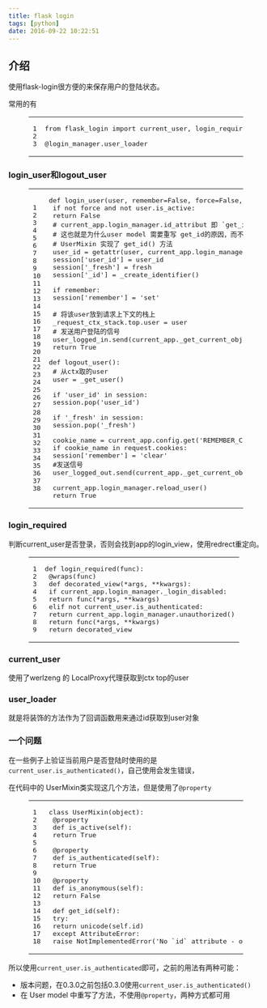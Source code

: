 ```yaml
---
title: flask login
tags: [python]
date: 2016-09-22 10:22:51
---
```


## [](https://ly798.github.io/2016/09/22/flask-login/#u4ECB_u7ECD "介绍")介绍

使用flask-login很方便的来保存用户的登陆状态。
 <!-- more --> 

常用的有
<figure class="highlight livescript"><table><tr><td class="gutter"><pre><span class="line">1</span>
<span class="line">2</span>
<span class="line">3</span>
</pre></td><td class="code"><pre><span class="line"><span class="keyword">from</span> flask_login <span class="keyword">import</span> current_user, login_required, login_user, logout_user</span>
<span class="line"></span>
<span class="line"><span class="property">@login_manager</span>.user_loader</span>
</pre></td></tr></table></figure>

### [](https://ly798.github.io/2016/09/22/flask-login/#login_user_u548Clogout_user "login_user和logout_user")login_user和logout_user
<figure class="highlight python"><table><tr><td class="gutter"><pre><span class="line">1</span>
<span class="line">2</span>
<span class="line">3</span>
<span class="line">4</span>
<span class="line">5</span>
<span class="line">6</span>
<span class="line">7</span>
<span class="line">8</span>
<span class="line">9</span>
<span class="line">10</span>
<span class="line">11</span>
<span class="line">12</span>
<span class="line">13</span>
<span class="line">14</span>
<span class="line">15</span>
<span class="line">16</span>
<span class="line">17</span>
<span class="line">18</span>
<span class="line">19</span>
<span class="line">20</span>
<span class="line">21</span>
<span class="line">22</span>
<span class="line">23</span>
<span class="line">24</span>
<span class="line">25</span>
<span class="line">26</span>
<span class="line">27</span>
<span class="line">28</span>
<span class="line">29</span>
<span class="line">30</span>
<span class="line">31</span>
<span class="line">32</span>
<span class="line">33</span>
<span class="line">34</span>
<span class="line">35</span>
<span class="line">36</span>
<span class="line">37</span>
<span class="line">38</span>
</pre></td><td class="code"><pre><span class="line"><span class="function"><span class="keyword">def</span> <span class="title">login_user</span><span class="params">(user, remember=False, force=False, fresh=True)</span>:</span></span>
<span class="line"> <span class="keyword">if</span> <span class="keyword">not</span> force <span class="keyword">and</span> <span class="keyword">not</span> user.is_active:</span>
<span class="line"> <span class="keyword">return</span> <span class="keyword">False</span></span>
<span class="line"> <span class="comment"># current_app.login_manager.id_attribut 即 `get_id`，也就变成 user.get_id()，</span></span>
<span class="line"> <span class="comment"># 这也就是为什么user model 需要重写 get_id的原因，而不必强行规定写是因为继承的 </span></span>
<span class="line"> <span class="comment"># UserMixin 实现了 get_id() 方法</span></span>
<span class="line"> user_id = getattr(user, current_app.login_manager.id_attribute)()</span>
<span class="line"> session[<span class="string">'user_id'</span>] = user_id</span>
<span class="line"> session[<span class="string">'_fresh'</span>] = fresh</span>
<span class="line"> session[<span class="string">'_id'</span>] = _create_identifier()</span>
<span class="line"></span>
<span class="line"> <span class="keyword">if</span> remember:</span>
<span class="line"> session[<span class="string">'remember'</span>] = <span class="string">'set'</span></span>
<span class="line"> </span>
<span class="line"> <span class="comment"># 将该user放到请求上下文的栈上</span></span>
<span class="line"> _request_ctx_stack.top.user = user</span>
<span class="line"> <span class="comment"># 发送用户登陆的信号</span></span>
<span class="line"> user_logged_in.send(current_app._get_current_object(), user=_get_user())</span>
<span class="line"> <span class="keyword">return</span> <span class="keyword">True</span></span>
<span class="line"></span>
<span class="line"><span class="function"><span class="keyword">def</span> <span class="title">logout_user</span><span class="params">()</span>:</span></span>
<span class="line"> <span class="comment"># 从ctx取的user</span></span>
<span class="line"> user = _get_user()</span>
<span class="line"></span>
<span class="line"> <span class="keyword">if</span> <span class="string">'user_id'</span> <span class="keyword">in</span> session:</span>
<span class="line"> session.pop(<span class="string">'user_id'</span>)</span>
<span class="line"></span>
<span class="line"> <span class="keyword">if</span> <span class="string">'_fresh'</span> <span class="keyword">in</span> session:</span>
<span class="line"> session.pop(<span class="string">'_fresh'</span>)</span>
<span class="line"></span>
<span class="line"> cookie_name = current_app.config.get(<span class="string">'REMEMBER_COOKIE_NAME'</span>, COOKIE_NAME)</span>
<span class="line"> <span class="keyword">if</span> cookie_name <span class="keyword">in</span> request.cookies:</span>
<span class="line"> session[<span class="string">'remember'</span>] = <span class="string">'clear'</span></span>
<span class="line"> <span class="comment">#发送信号</span></span>
<span class="line"> user_logged_out.send(current_app._get_current_object(), user=user)</span>
<span class="line"></span>
<span class="line"> current_app.login_manager.reload_user()</span>
<span class="line"> <span class="keyword">return</span> <span class="keyword">True</span></span>
</pre></td></tr></table></figure> 

### [](https://ly798.github.io/2016/09/22/flask-login/#login_required "login_required")login_required

判断current_user是否登录，否则会找到app的login_view，使用redrect重定向。
<figure class="highlight python"><table><tr><td class="gutter"><pre><span class="line">1</span>
<span class="line">2</span>
<span class="line">3</span>
<span class="line">4</span>
<span class="line">5</span>
<span class="line">6</span>
<span class="line">7</span>
<span class="line">8</span>
<span class="line">9</span>
</pre></td><td class="code"><pre><span class="line"><span class="function"><span class="keyword">def</span> <span class="title">login_required</span><span class="params">(func)</span>:</span></span>
<span class="line"><span class="decorator"> @wraps(func)</span></span>
<span class="line"> <span class="function"><span class="keyword">def</span> <span class="title">decorated_view</span><span class="params">(*args, **kwargs)</span>:</span></span>
<span class="line"> <span class="keyword">if</span> current_app.login_manager._login_disabled:</span>
<span class="line"> <span class="keyword">return</span> func(*args, **kwargs)</span>
<span class="line"> <span class="keyword">elif</span> <span class="keyword">not</span> current_user.is_authenticated:</span>
<span class="line"> <span class="keyword">return</span> current_app.login_manager.unauthorized()</span>
<span class="line"> <span class="keyword">return</span> func(*args, **kwargs)</span>
<span class="line"> <span class="keyword">return</span> decorated_view</span>
</pre></td></tr></table></figure>

### [](https://ly798.github.io/2016/09/22/flask-login/#current_user "current_user")current_user

使用了werlzeng 的 LocalProxy代理获取到ctx top的user

### [](https://ly798.github.io/2016/09/22/flask-login/#user_loader "user_loader")user_loader

就是将装饰的方法作为了回调函数用来通过id获取到user对象

### [](https://ly798.github.io/2016/09/22/flask-login/#u4E00_u4E2A_u95EE_u9898 "一个问题")一个问题

在一些例子上验证当前用户是否登陆时使用的是`current_user.is_authenticated()`，自己使用会发生错误，

在代码中的 UserMixin类实现这几个方法，但是使用了`@property`
<figure class="highlight python"><table><tr><td class="gutter"><pre><span class="line">1</span>
<span class="line">2</span>
<span class="line">3</span>
<span class="line">4</span>
<span class="line">5</span>
<span class="line">6</span>
<span class="line">7</span>
<span class="line">8</span>
<span class="line">9</span>
<span class="line">10</span>
<span class="line">11</span>
<span class="line">12</span>
<span class="line">13</span>
<span class="line">14</span>
<span class="line">15</span>
<span class="line">16</span>
<span class="line">17</span>
<span class="line">18</span>
</pre></td><td class="code"><pre><span class="line"><span class="class"><span class="keyword">class</span> <span class="title">UserMixin</span><span class="params">(object)</span>:</span></span>
<span class="line"><span class="decorator"> @property</span></span>
<span class="line"> <span class="function"><span class="keyword">def</span> <span class="title">is_active</span><span class="params">(self)</span>:</span></span>
<span class="line"> <span class="keyword">return</span> <span class="keyword">True</span></span>
<span class="line"></span>
<span class="line"><span class="decorator"> @property</span></span>
<span class="line"> <span class="function"><span class="keyword">def</span> <span class="title">is_authenticated</span><span class="params">(self)</span>:</span></span>
<span class="line"> <span class="keyword">return</span> <span class="keyword">True</span></span>
<span class="line"></span>
<span class="line"><span class="decorator"> @property</span></span>
<span class="line"> <span class="function"><span class="keyword">def</span> <span class="title">is_anonymous</span><span class="params">(self)</span>:</span></span>
<span class="line"> <span class="keyword">return</span> <span class="keyword">False</span></span>
<span class="line"></span>
<span class="line"> <span class="function"><span class="keyword">def</span> <span class="title">get_id</span><span class="params">(self)</span>:</span></span>
<span class="line"> <span class="keyword">try</span>:</span>
<span class="line"> <span class="keyword">return</span> unicode(self.id)</span>
<span class="line"> <span class="keyword">except</span> AttributeError:</span>
<span class="line"> <span class="keyword">raise</span> NotImplementedError(<span class="string">'No `id` attribute - override `get_id`'</span>)</span>
</pre></td></tr></table></figure>

所以使用`current_user.is_authenticated`即可，之前的用法有两种可能：

*   版本问题，在0.3.0之前包括0.3.0使用`current_user.is_authenticated()`
*   在 User model 中重写了方法，不使用`@property`，两种方式都可用

